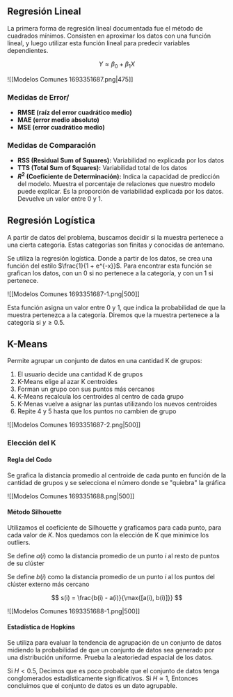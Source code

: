 ## Regresión Lineal

La primera forma de regresión lineal documentada fue el método de cuadrados mínimos. Consisten en aproximar los datos con una función lineal, y luego utilizar esta función lineal para predecir variables dependientes.

$$
Y \approx \beta_0 + \beta_1 X
$$

![[Modelos Comunes 1693351687.png|475]]

### Medidas de Error/

- **RMSE (raíz del error cuadrático medio)**
- **MAE (error medio absoluto)**
- **MSE (error cuadrático medio)**

### Medidas de Comparación

- **RSS (Residual Sum of Squares):** Variabilidad no explicada por los datos
- **TTS (Total Sum of Squares):** Variabilidad total de los datos
- **$R^2$ (Coeficiente de Determinación):** Indica la capacidad de predicción del modelo. Muestra el porcentaje de relaciones que nuestro modelo puede explicar. Es la proporción de variabilidad explicada por los datos. Devuelve un valor entre 0 y 1.

## Regresión Logística

A partir de datos del problema, buscamos decidir si la muestra pertenece a una cierta categoría. Estas categorías son finitas y conocidas de antemano.

Se utiliza la regresión logística. Donde a partir de los datos, se crea una función del estilo $\frac{1}{1 + e^{-x}}$. Para encontrar esta función se grafican los datos, con un 0 si no pertenece a la categoría, y con un 1 si pertenece.

![[Modelos Comunes 1693351687-1.png|500]]

Esta función asigna un valor entre 0 y 1, que indica la probabilidad de que la muestra pertenezca a la categoría. Diremos que la muestra pertenece a la categoría si $y \geq 0.5$.

## K-Means

Permite agrupar un conjunto de datos en una cantidad K de grupos:

1. El usuario decide una cantidad K de grupos
2. K-Means elige al azar K centroides
3. Forman un grupo con sus puntos más cercanos
4. K-Means recalcula los centroides al centro de cada grupo
5. K-Menas vuelve a asignar las puntas utilizando los nuevos centroides
6. Repite 4 y 5 hasta que los puntos no cambien de grupo

![[Modelos Comunes 1693351687-2.png|500]]

### Elección del K

#### Regla del Codo

Se grafica la distancia promedio al centroide de cada punto en función de la cantidad de grupos y se selecciona el número donde se "quiebra" la gráfica

![[Modelos Comunes 1693351688.png|500]]

#### Método Silhouette

Utilizamos el coeficiente de Silhouette y graficamos para cada punto, para cada valor de $K$. Nos quedamos con la elección de K que minimice los outliers.

Se define $a(i)$ como la distancia promedio de un punto $i$ al resto de puntos de su clúster

Se define $b(i)$ como la distancia promedio de un punto $i$ al los puntos del clúster externo más cercano

$$
s(i) = \frac{b(i) - a(i)}{\max{[a(i), b(i)]}}
$$

![[Modelos Comunes 1693351688-1.png|500]]

#### Estadística de Hopkins

Se utiliza para evaluar la tendencia de agrupación de un conjunto de datos midiendo la probabilidad de que un conjunto de datos sea generado por una distribución uniforme. Prueba la aleatoriedad espacial de los datos.

Si $H < 0.5$, Decimos que es poco probable que el conjunto de datos tenga conglomerados estadísticamente significativos. Si $H \approx 1$, Entonces concluimos que el conjunto de datos es un dato agrupable.
